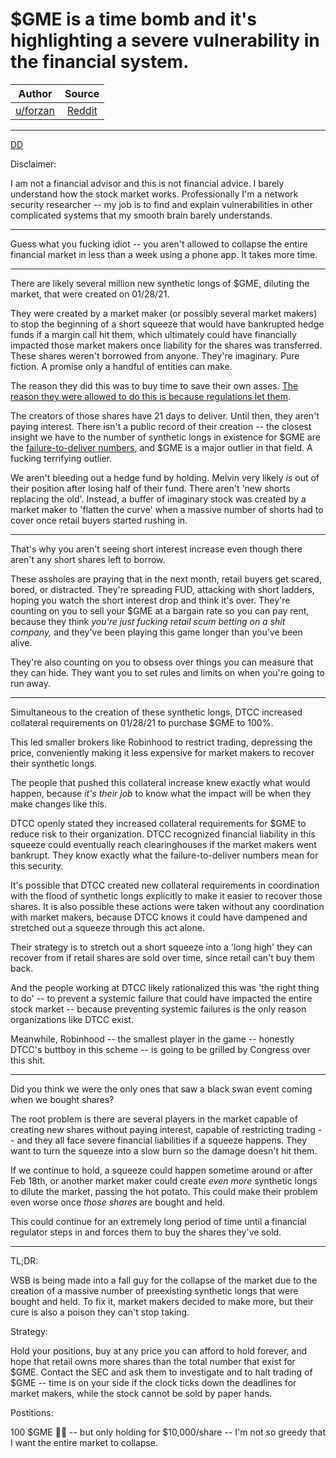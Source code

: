 $GME is a time bomb and it's highlighting a severe vulnerability in the financial system.
=========================================================================================

| Author      | Source | 
|  :----:     |    :----:   |        
| [u/forzan](https://www.reddit.com/user/forzan/) | [Reddit](https://www.reddit.com/r/wallstreetbets/comments/lanf94/gme_is_a_time_bomb_and_its_highlighting_a_severe/) |

---

[DD](https://www.reddit.com/r/wallstreetbets/search?q=flair_name%3A%22DD%22&restrict_sr=1)

Disclaimer:

I am not a financial advisor and this is not financial advice. I barely understand how the stock market works. Professionally I'm a network security researcher -- my job is to find and explain vulnerabilities in other complicated systems that my smooth brain barely understands.

* * * * *

Guess what you fucking idiot -- you aren't allowed to collapse the entire financial market in less than a week using a phone app. It takes more time.

* * * * *

There are likely several million new synthetic longs of $GME, diluting the market, that were created on 01/28/21.

They were created by a market maker (or possibly several market makers) to stop the beginning of a short squeeze that would have bankrupted hedge funds if a margin call hit them, which ultimately could have financially impacted those market makers once liability for the shares was transferred. These shares weren't borrowed from anyone. They're imaginary. Pure fiction. A promise only a handful of entities can make.

The reason they did this was to buy time to save their own asses. [The reason they were allowed to do this is because regulations let them](http://counterfeitingstock.com/CS2.0/CounterfeitingStock.html).

The creators of those shares have 21 days to deliver. Until then, they aren't paying interest. There isn't a public record of their creation -- the closest insight we have to the number of synthetic longs in existence for $GME are the [failure-to-deliver numbers](https://old.reddit.com/r/wallstreetbets/comments/l97ykd/the_real_reason_wall_street_is_terrified_of_the/), and $GME is a major outlier in that field. A fucking terrifying outlier.

We aren't bleeding out a hedge fund by holding. Melvin very likely *is* out of their position after losing half of their fund. There aren't 'new shorts replacing the old'. Instead, a buffer of imaginary stock was created by a market maker to 'flatten the curve' when a massive number of shorts had to cover once retail buyers started rushing in.

* * * * *

That's why you aren't seeing short interest increase even though there aren't any short shares left to borrow.

These assholes are praying that in the next month, retail buyers get scared, bored, or distracted. They're spreading FUD, attacking with short ladders, hoping you watch the short interest drop and think it's over. They're counting on you to sell your $GME at a bargain rate so you can pay rent, because they think *you're just fucking retail scum betting on a shit company,* and they've been playing this game longer than you've been alive.

They're also counting on you to obsess over things you can measure that they can hide. They want you to set rules and limits on when you're going to run away.

* * * * *

Simultaneous to the creation of these synthetic longs, DTCC increased collateral requirements on 01/28/21 to purchase $GME to 100%.

This led smaller brokers like Robinhood to restrict trading, depressing the price, conveniently making it less expensive for market makers to recover their synthetic longs.

The people that pushed this collateral increase knew exactly what would happen, because *it's their job* to know what the impact will be when they make changes like this.

DTCC openly stated they increased collateral requirements for $GME to reduce risk to their organization. DTCC recognized financial liability in this squeeze could eventually reach clearinghouses if the market makers went bankrupt. They know exactly what the failure-to-deliver numbers mean for this security.

It's possible that DTCC created new collateral requirements in coordination with the flood of synthetic longs explicitly to make it easier to recover those shares. It is also possible these actions were taken without any coordination with market makers, because DTCC knows it could have dampened and stretched out a squeeze through this act alone.

Their strategy is to stretch out a short squeeze into a 'long high' they can recover from if retail shares are sold over time, since retail can't buy them back.

And the people working at DTCC likely rationalized this was 'the right thing to do' -- to prevent a systemic failure that could have impacted the entire stock market -- because preventing systemic failures is the only reason organizations like DTCC exist.

Meanwhile, Robinhood -- the smallest player in the game -- honestly DTCC's buttboy in this scheme -- is going to be grilled by Congress over this shit.

* * * * *

Did you think we were the only ones that saw a black swan event coming when we bought shares?

The root problem is there are several players in the market capable of creating new shares without paying interest, capable of restricting trading -- and they all face severe financial liabilities if a squeeze happens. They want to turn the squeeze into a slow burn so the damage doesn't hit them.

If we continue to hold, a squeeze could happen sometime around or after Feb 18th, or another market maker could create *even more* synthetic longs to dilute the market, passing the hot potato. This could make their problem even worse once *those shares* are bought and held.

This could continue for an extremely long period of time until a financial regulator steps in and forces them to buy the shares they've sold.

* * * * *

TL;DR:

WSB is being made into a fall guy for the collapse of the market due to the creation of a massive number of preexisting synthetic longs that were bought and held. To fix it, market makers decided to make more, but their cure is also a poison they can't stop taking.

Strategy:

Hold your positions, buy at any price you can afford to hold forever, and hope that retail owns more shares than the total number that exist for $GME. Contact the SEC and ask them to investigate and to halt trading of $GME -- time is on your side if the clock ticks down the deadlines for market makers, while the stock cannot be sold by paper hands.

Postitions:

100 $GME 💎🙌 -- but only holding for $10,000/share -- I'm not so greedy that I want the entire market to collapse.
